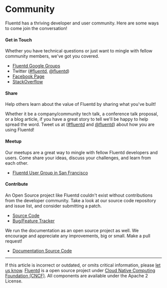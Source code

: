 # Community

Fluentd has a thriving developer and user community. Here are some ways
to come join the conversation!

#### Get in Touch

Whether you have technical questions or just want to mingle with fellow
community members, we've got you covered.

-   [Fluentd Google
    Groups](https://groups.google.com/forum/?fromgroups#!forum/fluentd)
-   Twitter
    ([\#fluentd](https://twitter.com/search?q=%23fluentd&src=typd&f=realtime),
    [\@fluentd](http://www.twitter.com/fluentd))
-   [Facebook Page](https://www.facebook.com/pages/Fluentd-Log-Everything-in-JSON/196064987183037)
-   [StackOverflow](http://stackoverflow.com/questions/tagged/fluentd?sort=newest)

#### Share

Help others learn about the value of Fluentd by sharing what you've
built!

Whether it be a company/community tech talk, a conference talk proposal,
or a blog article, if you have a great story to tell we'll be happy to
help spread the word. Tweet us at
([\#fluentd](https://twitter.com/search?q=%23fluentd&src=typd&f=realtime)
and [\@fluentd](http://www.twitter.com/fluentd)) about how you are using
Fluentd!

#### Meetup

Our meetups are a great way to mingle with fellow Fluentd developers and
users. Come share your ideas, discuss your challenges, and learn from
each other.

-   [Fluentd User Group in San Francisco](http://www.meetup.com/Fluentd-User-Group/)

#### Contribute

An Open Source project like Fluentd couldn't exist without contributions
from the developer community. Take a look at our source code repository
and issue list, and consider submitting a patch.

-   [Source Code](http://github.com/fluent/fluentd)
-   [Bug/Feature Tracker](https://github.com/fluent/fluentd/issues?state=open)

We run the documentation as an open source project as well. We encourage
and appreciate any improvements, big or small. Make a pull request!

-   [Documentation Source Code](http://github.com/fluent/fluentd-docs)


------------------------------------------------------------------------

If this article is incorrect or outdated, or omits critical information,
please [let us know](https://github.com/fluent/fluentd-docs/issues?state=open).
[Fluentd](http://www.fluentd.org/) is a open source project under [Cloud
Native Computing Foundation (CNCF)](https://cncf.io/). All components
are available under the Apache 2 License.
